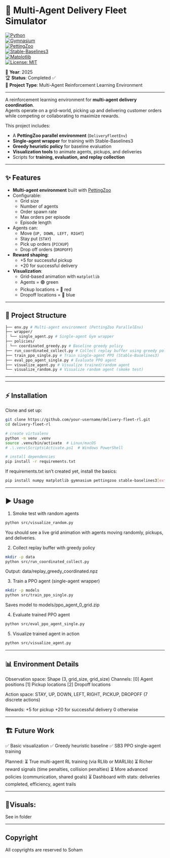 # 🚚 Multi-Agent Delivery Fleet Simulator

[![Python](https://img.shields.io/badge/python-3.9%2B-blue?logo=python&logoColor=white)](https://www.python.org/)  
[![Gymnasium](https://img.shields.io/badge/Gymnasium-RL-orange?logo=openai&logoColor=white)](https://gymnasium.farama.org/)  
[![PettingZoo](https://img.shields.io/badge/PettingZoo-MARL-green)](https://www.pettingzoo.ml/)  
[![Stable-Baselines3](https://img.shields.io/badge/Stable--Baselines3-PPO-red)](https://stable-baselines3.readthedocs.io/)  
[![Matplotlib](https://img.shields.io/badge/Matplotlib-Visualization-yellow?logo=plotly&logoColor=white)](https://matplotlib.org/)  
[![License: MIT](https://img.shields.io/badge/License-MIT-blue.svg)](LICENSE)  

📅 **Year**: 2025  
🏆 **Status**: Completed ✅  
🥇 **Project Type**: Multi-Agent Reinforcement Learning Environment  

---


A reinforcement learning environment for **multi-agent delivery coordination**.  
Agents operate on a grid-world, picking up and delivering customer orders while competing or collaborating to maximize rewards.  

This project includes:
- A **PettingZoo parallel environment** (`DeliveryFleetEnv`)
- **Single-agent wrapper** for training with Stable-Baselines3
- **Greedy heuristic policy** for baseline evaluation
- **Visualization tools** to animate agents, pickups, and deliveries
- Scripts for **training, evaluation, and replay collection**

---

## ✨ Features

- **Multi-agent environment** built with [PettingZoo](https://www.pettingzoo.ml/)
- Configurable:
  - Grid size
  - Number of agents
  - Order spawn rate
  - Max orders per episode
  - Episode length
- Agents can:
  - Move (`UP, DOWN, LEFT, RIGHT`)
  - Stay put (`STAY`)
  - Pick up orders (`PICKUP`)
  - Drop off orders (`DROPOFF`)
- **Reward shaping**:
  - +5 for successful pickup
  - +20 for successful delivery
- **Visualization**:
  - Grid-based animation with `matplotlib`
  - Agents = 🟢 green  
  - Pickup locations = 🔴 red  
  - Dropoff locations = 🔵 blue  

---

## 📂 Project Structure
```bash
├── env.py # Multi-agent environment (PettingZoo ParallelEnv)
├── wrapper/
│ └── single_agent.py # Single-agent Gym wrapper
├── policies/
│ └── coordinated_greedy.py # Baseline greedy policy
├── run_coordinated_collect.py # Collect replay buffer using greedy policy
├── train_ppo_single.py # Train single-agent PPO (Stable-Baselines3)
├── eval_ppo_agent_single.py # Evaluate PPO agent
├── visualize_agent.py # Visualize trained/random agent
└── visualize_random.py # Visualize random agent (smoke test)
```

---


---

## ⚡ Installation

Clone and set up:

```bash
git clone https://github.com/your-username/delivery-fleet-rl.git
cd delivery-fleet-rl

# create virtualenv
python -m venv .venv
source .venv/bin/activate  # Linux/macOS
# .\.venv\Scripts\Activate.ps1  # Windows PowerShell

# install dependencies
pip install -r requirements.txt
```

If requirements.txt isn’t created yet, install the basics:
```bash
pip install numpy matplotlib gymnasium pettingzoo stable-baselines3[extra]
```

---

## ▶️ Usage
1. Smoke test with random agents
```bash
python src/visualize_random.py
```

You should see a live grid animation with agents moving randomly, pickups, and deliveries.

2. Collect replay buffer with greedy policy
```bash
mkdir -p data
python src/run_coordinated_collect.py
```

Output: data/replay_greedy_coordinated.npz

3. Train a PPO agent (single-agent wrapper)
```bash
mkdir -p models
python src/train_ppo_single.py
```

Saves model to models/ppo_agent_0_grid.zip

4. Evaluate trained PPO agent
```bash
python src/eval_ppo_agent_single.py
```

5. Visualize trained agent in action
```bash
python src/visualize_agent.py
```

---

## 📊 Environment Details

Observation space:
Shape (3, grid_size, grid_size)
Channels:
[0] Agent positions
[1] Pickup locations
[2] Dropoff locations

Action space:
STAY, UP, DOWN, LEFT, RIGHT, PICKUP, DROPOFF (7 discrete actions)

Rewards:
+5 for pickup
+20 for successful delivery
0 otherwise

---

## 🏗️ Future Work

✅ Basic visualization
✅ Greedy heuristic baseline
✅ SB3 PPO single-agent training

Planned:
⏳ True multi-agent RL training (via RLlib or MARLlib)
⏳ Richer reward signals (time penalties, collision penalties)
⏳ More advanced policies (communication, shared goals)
⏳ Dashboard with stats: deliveries completed, efficiency, agent trails

---

## 👀Visuals:

See in folder

---

## Copyright

All copyrights are reserved to Soham 

